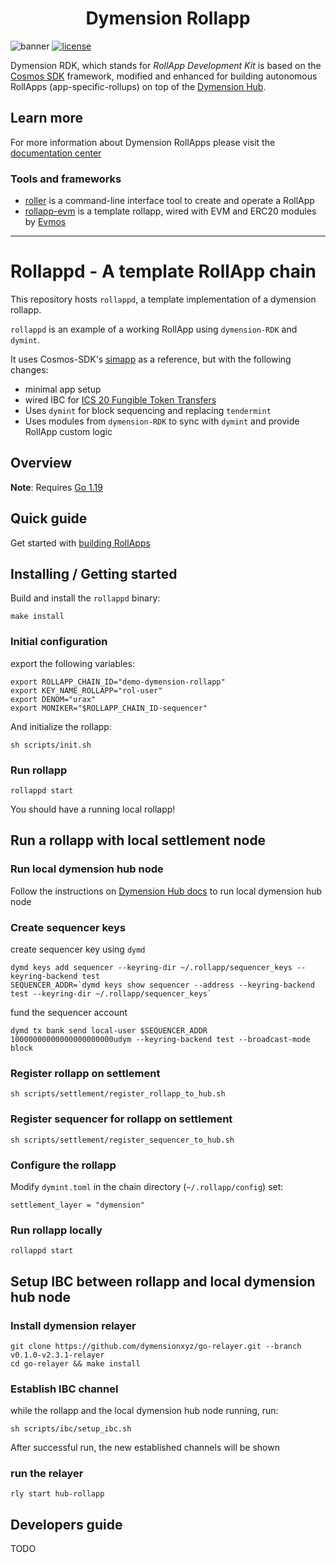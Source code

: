 <!-- markdownlint-disable MD033 -->
<h1 align="center">Dymension Rollapp</h1>
<!-- markdownlint-enable MD033 -->

![banner](https://user-images.githubusercontent.com/109034310/204804891-bdc0f7bc-4b17-4b4a-99ff-25153d3887ee.jpg)
[![license](https://img.shields.io/github/license/cosmos/cosmos-sdk.svg#thumbnail)](https://github.com/dymensionxyz/rdk/blob/main/LICENSE)

Dymension RDK, which stands for *RollApp Development Kit* is based on the [Cosmos SDK](https://github.com/cosmos/cosmos-sdk) framework, modified and enhanced for building autonomous RollApps (app-specific-rollups) on top of the [Dymension Hub](https://github.com/dymensionxyz/dymension).

## Learn more

For more information about Dymension RollApps please visit the [documentation center](https://docs.dymension.xyz/)

### Tools and frameworks

+ [roller](https://github.com/dymensionxyz/roller) is a command-line interface tool to create and operate a RollApp
+ [rollapp-evm](https://github.com/dymensionxyz/rollapp-evm) is a template rollapp, wired with EVM and ERC20 modules by [Evmos](https://github.com/evmos/evmos)
---

# Rollappd - A template RollApp chain

This repository hosts `rollappd`, a template implementation of a dymension rollapp.

`rollappd` is an example of a working RollApp using `dymension-RDK` and `dymint`.

It uses Cosmos-SDK's [simapp](https://github.com/cosmos/cosmos-sdk/tree/main/simapp) as a reference, but with the following changes:

- minimal app setup
- wired IBC for [ICS 20 Fungible Token Transfers](https://github.com/cosmos/ibc/tree/main/spec/app/ics-020-fungible-token-transfer)
- Uses `dymint` for block sequencing and replacing `tendermint`
- Uses modules from `dymension-RDK` to sync with `dymint` and provide RollApp custom logic 

## Overview

**Note**: Requires [Go 1.19](https://go.dev/)

## Quick guide

Get started with [building RollApps](https://docs.dymension.xyz/develop/get-started/setup)

## Installing / Getting started

Build and install the ```rollappd``` binary:

```shell
make install
```

### Initial configuration

export the following variables:

```shell
export ROLLAPP_CHAIN_ID="demo-dymension-rollapp"
export KEY_NAME_ROLLAPP="rol-user"
export DENOM="urax"
export MONIKER="$ROLLAPP_CHAIN_ID-sequencer"
```

And initialize the rollapp:

```shell
sh scripts/init.sh
```

### Run rollapp

```shell
rollappd start
```

You should have a running local rollapp!

## Run a rollapp with local settlement node

### Run local dymension hub node

Follow the instructions on [Dymension Hub docs](https://docs.dymension.xyz/develop/get-started/run-base-layers) to run local dymension hub node

### Create sequencer keys

create sequencer key using `dymd`

```shell
dymd keys add sequencer --keyring-dir ~/.rollapp/sequencer_keys --keyring-backend test
SEQUENCER_ADDR=`dymd keys show sequencer --address --keyring-backend test --keyring-dir ~/.rollapp/sequencer_keys`
```

fund the sequencer account

```shell
dymd tx bank send local-user $SEQUENCER_ADDR 10000000000000000000000udym --keyring-backend test --broadcast-mode block
```

### Register rollapp on settlement

```shell
sh scripts/settlement/register_rollapp_to_hub.sh
```

### Register sequencer for rollapp on settlement

```shell
sh scripts/settlement/register_sequencer_to_hub.sh
```

### Configure the rollapp

Modify `dymint.toml` in the chain directory (`~/.rollapp/config`)
set:

```shell
settlement_layer = "dymension"
```

### Run rollapp locally

```shell
rollappd start
```

## Setup IBC between rollapp and local dymension hub node

### Install dymension relayer

```shell
git clone https://github.com/dymensionxyz/go-relayer.git --branch v0.1.0-v2.3.1-relayer
cd go-relayer && make install
```

### Establish IBC channel

while the rollapp and the local dymension hub node running, run:

```shell
sh scripts/ibc/setup_ibc.sh
```

After successful run, the new established channels will be shown

### run the relayer

```shell
rly start hub-rollapp
```

## Developers guide

TODO
